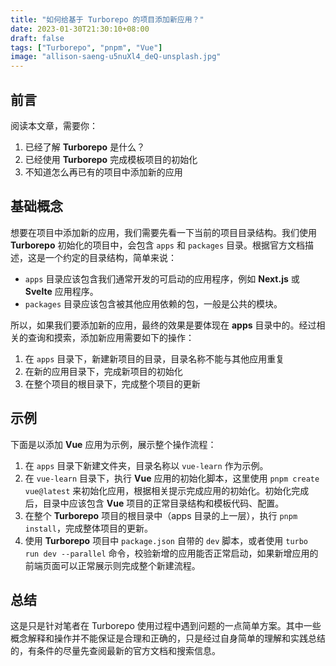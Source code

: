 ```yaml
---
title: "如何给基于 Turborepo 的项目添加新应用？"
date: 2023-01-30T21:30:10+08:00
draft: false
tags: ["Turborepo", "pnpm", "Vue"]
image: "allison-saeng-u5nuXl4_deQ-unsplash.jpg"
---
```


## 前言

阅读本文章，需要你：

1. 已经了解 **Turborepo** 是什么？
2. 已经使用 **Turborepo** 完成模板项目的初始化
3. 不知道怎么再已有的项目中添加新的应用

## 基础概念

想要在项目中添加新的应用，我们需要先看一下当前的项目目录结构。我们使用 **Turborepo** 初始化的项目中，会包含 `apps` 和 `packages` 目录。根据官方文档描述，这是一个约定的目录结构，简单来说：

- `apps` 目录应该包含我们通常开发的可启动的应用程序，例如 **Next.js** 或 **Svelte** 应用程序。
- `packages` 目录应该包含被其他应用依赖的包，一般是公共的模块。

所以，如果我们要添加新的应用，最终的效果是要体现在 **apps** 目录中的。经过相关的查询和摸索，添加新应用需要如下的操作：

1. 在 `apps` 目录下，新建新项目的目录，目录名称不能与其他应用重复
2. 在新的应用目录下，完成新项目的初始化
3. 在整个项目的根目录下，完成整个项目的更新

## 示例

下面是以添加 **Vue** 应用为示例，展示整个操作流程：

1. 在 `apps` 目录下新建文件夹，目录名称以 `vue-learn` 作为示例。
2. 在 `vue-learn` 目录下，执行 **Vue** 应用的初始化脚本，这里使用 `pnpm create vue@latest` 来初始化应用，根据相关提示完成应用的初始化。初始化完成后，目录中应该包含 **Vue** 项目的正常目录结构和模板代码、配置。
3. 在整个 **Turborepo** 项目的根目录中（apps 目录的上一层），执行 `pnpm install`，完成整体项目的更新。
4. 使用 **Turborepo** 项目中 `package.json` 自带的 `dev` 脚本，或者使用 `turbo run dev --parallel` 命令，校验新增的应用能否正常启动，如果新增应用的前端页面可以正常展示则完成整个新建流程。

## 总结

这是只是针对笔者在 Turborepo 使用过程中遇到问题的一点简单方案。其中一些概念解释和操作并不能保证是合理和正确的，只是经过自身简单的理解和实践总结的，有条件的尽量先查阅最新的官方文档和搜索信息。
